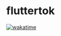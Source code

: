 # fluttertok

[![wakatime](https://wakatime.com/badge/user/18368562-fe00-4dd1-a78f-9403210fea47/project/6179aa1e-005c-4841-b12c-1f74d9736f72.svg)](https://wakatime.com/badge/user/18368562-fe00-4dd1-a78f-9403210fea47/project/6179aa1e-005c-4841-b12c-1f74d9736f72)
